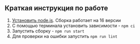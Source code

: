 
## Краткая инструкция по работе
1. [Установить node.js](https://nodejs.org/download/release/latest-v16.x/). Сборка работает на 16 версии
2. С помощью терминала установить зависимости - `npm ci`
3. Запустить сборку - `npm run start`
4. Для проверки на ошибки запустить `npm run lint`

